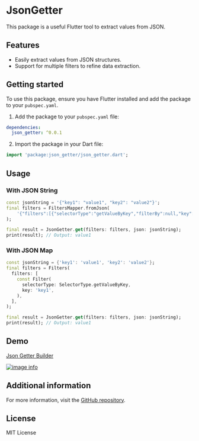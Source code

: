 # JsonGetter

This package is a useful Flutter tool to extract values from JSON.

## Features

- Easily extract values from JSON structures.
- Support for multiple filters to refine data extraction.

## Getting started

To use this package, ensure you have Flutter installed and add the package to
your `pubspec.yaml`.

1. Add the package to your `pubspec.yaml` file:

```yaml
dependencies:
  json_getter: ^0.0.1
```

2. Import the package in your Dart file:

```dart
import 'package:json_getter/json_getter.dart';
```

## Usage

### With JSON String

```dart
const jsonString = '{"key1": "value1", "key2": "value2"}';
final filters = FiltersMapper.fromJson(
    '{"filters":[{"selectorType":"getValueByKey","filterBy":null,"key":"key1","operator":null,"value":null}]}',
);

final result = JsonGetter.get(filters: filters, json: jsonString);
print(result); // Output: value1
```

### With JSON Map

```dart
const jsonString = {'key1': 'value1', 'key2': 'value2'};
final filters = Filters(
  filters: [
    const Filter(
      selectorType: SelectorType.getValueByKey,
      key: 'key1',
    ),
  ],
);

final result = JsonGetter.get(filters: filters, json: jsonString);
print(result); // Output: value1
```

## Demo

[Json Getter Builder](https://chungxon.github.io/json_getter/)

<a href="https://chungxon.github.io/json_getter/" rel="Json Getter
Builder">![image info](./../../repo/json_getter.gif)</a>

## Additional information

For more information, visit the [GitHub
repository](https://github.com/chungxon/json_getter).

## License

MIT License

